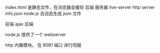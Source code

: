 index.html 是静态文件，在浏览器会缓存
后端 服务器 live-server http server
info.json node.js 去动态生成 json 文件

前端 ajax 后端

node.js 提供了一个 webserver

http 内置模块。 在 8081 端口 进行伺服
